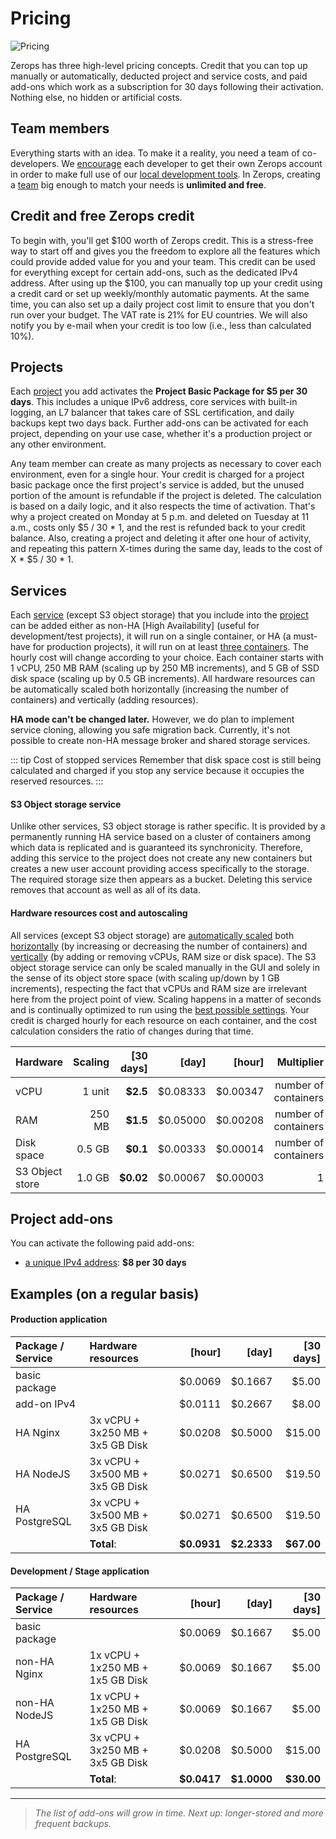 # Pricing

![Pricing](/pricing.png "Pricing")

Zerops has three high-level pricing concepts. Credit that you can top up manually or automatically, deducted project and service costs, and paid add-ons which work as a subscription for 30 days following their activation. Nothing else, no hidden or artificial costs.

## Team members

Everything starts with an idea. To make it a reality, you need a team of co-developers. We [encourage](/documentation/overview/made-for-developers.html#each-developer-should-have-his-own-account-no-artificial-pricing-boosting) each developer to get their own Zerops account in order to make full use of our [local development tools](/documentation/cli/vpn.html). In Zerops, creating a [team](/documentation/overview/users.html#your-account) big enough to match your needs is **unlimited and free**.

## Credit and free Zerops credit

To begin with, you'll get \$100 worth of Zerops credit. This is a stress-free way to start off and gives you the freedom to explore all the features which could provide added value for you and your team. This credit can be used for everything except for certain add-ons, such as the dedicated IPv4 address. After using up the \$100, you can manually top up your credit using a credit card or set up weekly/monthly automatic payments. At the same time, you can also set up a daily project cost limit to ensure that you don't run over your budget. The VAT rate is 21% for EU countries. We will also notify you by e-mail when your credit is too low (i.e., less than calculated 10%).

## Projects

Each [project](/documentation/overview/projects-and-services-structure.html#project) you add activates the **Project Basic Package for \$5 per 30 days**. This includes a unique IPv6 address, core services with built-in logging, an L7 balancer that takes care of SSL certification, and daily backups kept two days back. Further add-ons can be activated for each project, depending on your use case, whether it's a production project or any other environment.

Any team member can create as many projects as necessary to cover each environment, even for a single hour. Your credit is charged for a project basic package once the first project's service is added, but the unused portion of the amount is refundable if the project is deleted. The calculation is based on a daily logic, and it also respects the time of activation. That's why a project created on Monday at 5 p.m. and deleted on Tuesday at 11 a.m., costs only \$5 / 30 \* 1, and the rest is refunded back to your credit balance. Also, creating a project and deleting it after one hour of activity, and repeating this pattern X-times during the same day, leads to the cost of X \* \$5 / 30 * 1.

## Services

Each [service](/documentation/overview/projects-and-services-structure.html#service) (except S3 object storage) that you include into the [project](/documentation/overview/projects-and-services-structure.html#project) can be added either as non-HA [High Availability] (useful for development/test projects), it will run on a single container, or HA (a must-have for production projects), it will run on at least [three containers](/documentation/ha/why-should-i-want-high-availability.html). The hourly cost will change according to your choice. Each container starts with 1 vCPU, 250 MB RAM (scaling up by 250 MB increments), and 5 GB of SSD disk space (scaling up by 0.5 GB increments). All hardware resources can be automatically scaled both horizontally (increasing the number of containers) and vertically (adding resources).

**HA mode can't be changed later.** However, we do plan to implement service cloning, allowing you safe migration back. Currently, it's not possible to create non-HA message broker and shared storage services.
<!-- markdownlint-disable DOCSMD004 -->
::: tip Cost of stopped services
Remember that disk space cost is still being calculated and charged if you stop any service because it occupies the reserved resources.
:::
<!-- markdownlint-enable DOCSMD004 -->

<!-- markdownlint-disable MD001 -->
#### S3 Object storage service
<!-- markdownlint-enable MD001 -->

Unlike other services, S3 object storage is rather specific. It is provided by a permanently running HA service based on a cluster of containers among which data is replicated and is guaranteed its synchronicity. Therefore, adding this service to the project does not create any new containers but creates a new user account providing access specifically to the storage. The required storage size then appears as a bucket. Deleting this service removes that account as well as all of its data.

#### Hardware resources cost and autoscaling

All services (except S3 object storage) are [automatically scaled](/documentation/automatic-scaling/how-automatic-scaling-works.html) both [horizontally](/documentation/automatic-scaling/how-automatic-scaling-works.html#horizontal-scaling) (by increasing or decreasing the number of containers) and [vertically](/documentation/automatic-scaling/how-automatic-scaling-works.html#vertical-scaling) (by adding or removing vCPUs, RAM size or disk space). The S3 object storage service can only be scaled manually in the GUI and solely in the sense of its object store space (with scaling up/down by 1 GB increments), respecting the fact that vCPUs and RAM size are irrelevant here from the project point of view. Scaling happens in a matter of seconds and is continually optimized to run using the [best possible settings](/documentation/automatic-scaling/how-automatic-scaling-works.html#performance-tunning). Your credit is charged hourly for each resource on each container, and the cost calculation considers the ratio of changes during that time.

|Hardware       |Scaling| [30 days]|   [day]|  [hour]|          Multiplier|
|:--------------|------:|---------:|-------:|-------:|-------------------:|
|vCPU           | 1 unit|  **$2.5**|$0.08333|$0.00347|number of containers|
|RAM            | 250 MB|  **$1.5**|$0.05000|$0.00208|number of containers|
|Disk space     | 0.5 GB|  **$0.1**|$0.00333|$0.00014|number of containers|
|S3 Object store| 1.0 GB| **$0.02**|$0.00067|$0.00003|                   1|

## Project add-ons

You can activate the following paid add-ons:

- [a unique IPv4 address](/documentation/routing/unique-ipv4-ipv6-addresses.html): **\$8 per 30 days**

## Examples (on a regular basis)

<!-- markdownlint-disable MD001 -->
#### Production application
<!-- markdownlint-enable MD001 -->

|Package / Service|Hardware resources              |     [hour]|      [day]|  [30 days]|
|:----------------|:-------------------------------|----------:|----------:|----------:|
|basic package    |                                |    $0.0069|    $0.1667|      $5.00|
|add-on IPv4      |                                |    $0.0111|    $0.2667|      $8.00|
|HA Nginx         |3x vCPU + 3x250 MB + 3x5 GB Disk|    $0.0208|    $0.5000|     $15.00|
|HA NodeJS        |3x vCPU + 3x500 MB + 3x5 GB Disk|    $0.0271|    $0.6500|     $19.50|
|HA PostgreSQL    |3x vCPU + 3x500 MB + 3x5 GB Disk|    $0.0271|    $0.6500|     $19.50|
|                 |                      **Total**:|**$0.0931**|**$2.2333**| **$67.00**|

#### Development / Stage application

|Package / Service|Hardware resources              |     [hour]|      [day]|  [30 days]|
|:----------------|:-------------------------------|----------:|----------:|----------:|
|basic package    |                                |    $0.0069|    $0.1667|      $5.00|
|non-HA Nginx     |1x vCPU + 1x250 MB + 1x5 GB Disk|    $0.0069|    $0.1667|      $5.00|
|non-HA NodeJS    |1x vCPU + 1x250 MB + 1x5 GB Disk|    $0.0069|    $0.1667|      $5.00|
|HA PostgreSQL    |3x vCPU + 3x250 MB + 3x5 GB Disk|    $0.0208|    $0.5000|     $15.00|
|                 |                      **Total**:|**$0.0417**|**$1.0000**| **$30.00**|

___
> *The list of add-ons will grow in time. Next up: longer-stored and more frequent backups.*
